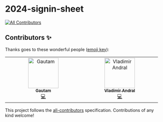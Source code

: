 # 2024-signin-sheet
<!-- ALL-CONTRIBUTORS-BADGE:START - Do not remove or modify this section -->
[![All Contributors](https://img.shields.io/badge/all_contributors-2-orange.svg?style=flat-square)](#contributors-)
<!-- ALL-CONTRIBUTORS-BADGE:END -->
## Contributors ✨

Thanks goes to these wonderful people ([emoji key](https://allcontributors.org/docs/en/emoji-key)):

<!-- ALL-CONTRIBUTORS-LIST:START - Do not remove or modify this section -->
<!-- prettier-ignore-start -->
<!-- markdownlint-disable -->
<table>
  <tbody>
    <tr>
      <td align="center" valign="top" width="14.28%"><a href="http://gautamk.com"><img src="https://avatars.githubusercontent.com/u/773293?v=4?s=100" width="100px;" alt="Gautam"/><br /><sub><b>Gautam</b></sub></a><br /><a href="https://github.com/uwb-css-bootup/2024-signin-sheet/commits?author=gautamk" title="Code">💻</a></td>
      <td align="center" valign="top" width="14.28%"><a href="https://github.com/VladAndral"><img src="https://avatars.githubusercontent.com/u/108770650?v=4?s=100" width="100px;" alt="Vladimir Andral"/><br /><sub><b>Vladimir Andral</b></sub></a><br /><a href="https://github.com/uwb-css-bootup/2024-signin-sheet/commits?author=VladAndral" title="Code">💻</a></td>
    </tr>
  </tbody>
</table>

<!-- markdownlint-restore -->
<!-- prettier-ignore-end -->

<!-- ALL-CONTRIBUTORS-LIST:END -->

This project follows the [all-contributors](https://github.com/all-contributors/all-contributors) specification. Contributions of any kind welcome!
